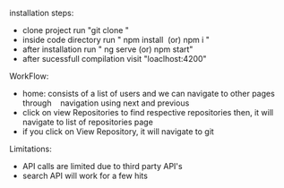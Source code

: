 installation steps:

<ul>
<li>clone project run "git clone <url>"</li>
<li>inside code directory run " npm install  (or) npm i "</li>
<li>after installation run " ng serve (or) npm start"</li>
<li>after sucessfull compilation visit "loaclhost:4200"</li>
</ul>

WorkFlow:

<ul>
<li>home: consists of a list of users and we can navigate to other pages through    navigation using next and previous </li>
<li>click on view Repositories to find respective repositories then, it will navigate to list of repositories page</li>
<li>if you click on View Repository, it will navigate to git </li>
</ul>

Limitations: 

<ul>
<li> API calls are limited due to third party API's</li>
<li>search API will work for a few hits</li>
</ul>
